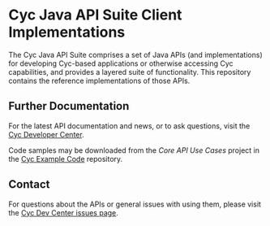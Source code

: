 Cyc Java API Suite Client Implementations
=========================================

The Cyc Java API Suite comprises a set of Java APIs (and implementations) for developing Cyc-based
applications or otherwise accessing Cyc capabilities, and provides a layered suite of functionality.
This repository contains the reference implementations of those APIs.


Further Documentation
---------------------

For the latest API documentation and news, or to ask questions, visit the
[Cyc Developer Center](http://dev.cyc.com/).

Code samples may be downloaded from the _Core API Use Cases_ project in the 
[Cyc Example Code](https://github.com/cycorp/example-code) repository.


Contact
-------

For questions about the APIs or general issues with using them, please visit the
[Cyc Dev Center issues page](http://dev.cyc.com/issues/).

